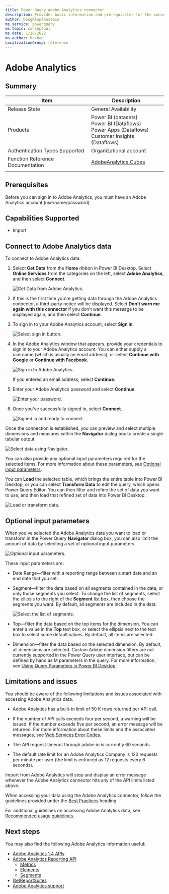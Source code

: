 ```yaml
---
title: Power Query Adobe Analytics connector
description: Provides basic information and prerequisites for the connector, descriptions of the optional input parameters, and discusses limitations and issues you might encounter.
author: DougKlopfenstein
ms.service: powerquery
ms.topic: conceptual
ms.date: 1/18/2022
ms.author: bezhan
LocalizationGroup: reference
---
```


# Adobe Analytics
 
## Summary

| Item | Description |
| ---- | ----------- |
| Release State | General Availability |
| Products | Power BI (datasets)<br/>Power BI (Dataflows)<br/>Power Apps (Dataflows)<br/>Customer Insights (Dataflows) |
| Authentication Types Supported | Organizational account |
| Function Reference Documentation | [AdobeAnalytics.Cubes](/powerquery-m/adobeanalytics-cubes) |
| | |
## Prerequisites
Before you can sign in to Adobe Analytics, you must have an Adobe Analytics account (username/password).

 
## Capabilities Supported
* Import

## Connect to Adobe Analytics data

To connect to Adobe Analytics data:

1. Select **Get Data** from the **Home** ribbon in Power BI Desktop. Select **Online Services** from the categories on the left, select **Adobe Analytics**, and then select **Connect**.

   ![Get Data from Adobe Analytics.](./media/adobe-analytics/get-aa-data.png)

2. If this is the first time you're getting data through the Adobe Analytics connector, a third-party notice will be displayed. Select **Don't warn me again with this connector** if you don't want this message to be displayed again, and then select **Continue**.

3. To sign in to your Adobe Analytics account, select **Sign in**.

   ![Select sign in button.](./media/adobe-analytics/sign-in.png)


4. In the Adobe Analytics window that appears, provide your credentials to sign in to your Adobe Analytics account. You can either supply a username (which is usually an email address), or select **Continue with Google** or **Continue with Facebook**.

   ![Sign in to Adobe Analytics.](./media/adobe-analytics/adobe-sign-in.png)

   If you entered an email address, select **Continue**.

5. Enter your Adobe Analytics password and select **Continue**.

   ![Enter your password.](./media/adobe-analytics/enter-password.png)

6. Once you've successfully signed in, select **Connect**.

   ![Signed in and ready to connect.](./media/adobe-analytics/signed-in.png)

Once the connection is established, you can preview and select multiple dimensions and measures within the **Navigator** dialog box to create a single tabular output. 

![Select data using Navigator.](./media/adobe-analytics/navigator-view.png)

You can also provide any optional input parameters required for the selected items. For more information about these parameters, see [Optional input parameters](#optional-input-parameters).

You can **Load** the selected table, which brings the entire table into Power BI Desktop, or you can select **Transform Data** to edit the query, which opens Power Query Editor. You can then filter and refine the set of data you want to use, and then load that refined set of data into Power BI Desktop.

![Load or transform data.](./media/adobe-analytics/button-select.png)

## Optional input parameters

When you've selected the Adobe Analytics data you want to load or transform in the Power Query **Navigator** dialog box, you can also limit the amount of data by selecting a set of optional input parameters. 

![Optional input parameters.](./media/adobe-analytics/navigator-options.png)

These input parameters are:

* Date Range&mdash;filter with a reporting range between a start date and an end date that you set.

* Segment&mdash;filter the data based on all segments contained in the data, or only those segments you select. To change the list of segments, select the ellipsis to the right of the **Segment** list box, then choose the segments you want. By default, all segments are included in the data.

   ![Select the list of segments.](./media/adobe-analytics/segment-select.png)

* Top&mdash;filter the data based on the top items for the dimension. You can enter a value in the **Top** text box, or select the ellipsis next to the text box to select some default values. By default, all items are selected.

* Dimension&mdash;filter the data based on the selected dimension. By default, all dimensions are selected. Custom Adobe dimension filters are not currently supported in the Power Query user interface, but can be defined by hand as M parameters in the query. For more information, see [Using Query Parameters in Power BI Desktop](../power-query-query-parameters.md).

## Limitations and issues

You should be aware of the following limitations and issues associated with accessing Adobe Analytics data.

* Adobe Analytics has a built-in limit of 50 K rows returned per API call. 

* If the number of API calls exceeds four per second, a warning will be issued. If the number exceeds five per second, an error message will be returned. For more information about these limits and the associated messages, see [Web Services Error Codes](https://github.com/AdobeDocs/analytics-1.4-apis/blob/master/docs/getting-started/c_Web_Services_Error_Codes.md#web-services-error-codes).

* The API request timeout through adobe.io is currently 60 seconds.

* The default rate limit for an Adobe Analytics Company is 120 requests per minute per user (the limit is enforced as 12 requests every 6 seconds).

Import from Adobe Analytics will stop and display an error message whenever the Adobe Analytics connector hits any of the API limits listed above.

When accessing your data using the Adobe Analytics connector, follow the guidelines provided under the [Best Practices](https://www.adobe.io/apis/experiencecloud/analytics/docs.html#!AdobeDocs/analytics-2.0-apis/master/reporting-guide.md) heading.

For additional guidelines on accessing Adobe Analytics data, see [Recommended usage guidelines](https://helpx.adobe.com/analytics/kb/recommended-usage-guidelines.html).

## Next steps

You may also find the following Adobe Analytics information useful:

* [Adobe Analytics 1.4 APIs](https://github.com/AdobeDocs/analytics-1.4-apis)
* [Adobe Analytics Reporting API](https://github.com/AdobeDocs/analytics-1.4-apis/tree/master/docs/reporting-api)
   * [Metrics](https://github.com/AdobeDocs/analytics-1.4-apis/blob/master/docs/reporting-api/metrics.md)
   * [Elements](https://github.com/AdobeDocs/analytics-1.4-apis/blob/master/docs/reporting-api/elements.md)
   * [Segments](https://github.com/AdobeDocs/analytics-1.4-apis/blob/master/docs/segments-api/data_types/r_segment.md)
* [GetReportSuites](https://github.com/AdobeDocs/analytics-1.4-apis/blob/master/docs/admin-api/methods/company/r_GetReportSuites.md)
* [Adobe Analytics support](https://helpx.adobe.com/support/analytics.html)